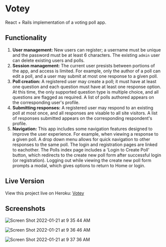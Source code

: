 # Votey

React + Rails implementation of a voting poll app. 

## Functionality

1. **User management:** New users can register; a username must be unique and the password must be at least 6 characters. The existing `admin` user can delete existing users and polls.
2. **Session management:** The current user presists between portions of the app, and access is limited. For example, only the author of a poll can edit a poll, and a user may submit at most one response to a given poll. 
3. **Poll creation:** A registered user may create a poll; it must have at least one question and each question must have at least one response option. At this time, the only supported question type is multiple choice, and all questions are flagged as required. A list of polls authored appears on the corresponding user's profile.
4. **Submitting responses:** A registered user may respond to an existing poll at most once, and all responses are visable to all site visitors. A list of responses submitted appears on the corresponding respondent's profile.
5. **Navigation:** This app includes some navigation features designed to improve the user experience. For example, when viewing a response to a given poll. A drop down menu allows for quick navigation to other responses to the same poll. The login and registration pages are linked to eachother. The Polls index page includes a 'Login to Create Poll' button, which redirects to the create new poll form after successful login (or registration). Logging out while viewing the create new poll form prompts a modal, which gives options to return to Home or login. 

## Live Version

View this project live on Heroku: [Votey](https://jml-votey.herokuapp.com/)

## Screenshots
![Screen Shot 2022-01-21 at 9 35 44 AM](https://user-images.githubusercontent.com/6218859/150573825-9a7f5813-6190-4110-9e3c-82a056720582.png)

![Screen Shot 2022-01-21 at 9 36 46 AM](https://user-images.githubusercontent.com/6218859/150573970-5fb98ec9-e4df-4669-a094-71b116c283d3.png)

![Screen Shot 2022-01-21 at 9 37 36 AM](https://user-images.githubusercontent.com/6218859/150574121-51c87ae9-3faa-4c5f-abd1-2a4626de2b14.png)

